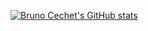 [![Bruno Cechet's GitHub stats](https://github-readme-stats.vercel.app/api?username=brunocechet&show_icons=true&count_private=true)](https://github.com/anuraghazra/github-readme-stats)
